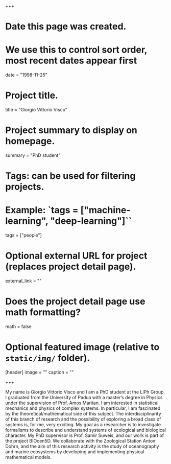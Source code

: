 +++
# Date this page was created.
# We use this to control sort order, most recent dates appear first
date = "1998-11-25"

# Project title.
title = "Giorgio Vittorio Visco"

# Project summary to display on homepage.
summary = "PhD student"

# Tags: can be used for filtering projects.
# Example: `tags = ["machine-learning", "deep-learning"]``
tags = ["people"]

# Optional external URL for project (replaces project detail page).
external_link = ""

# Does the project detail page use math formatting?
math = false

# Optional featured image (relative to `static/img/` folder).
[header]
image = ""
caption = ""

+++

My name is Giorgio Vittorio Visco and I am a PhD student at the LIPh Group.
I graduated from the University of Padua with a master’s degree in Physics under the supervision of Prof. Amos Maritan. I am interested in statistical mechanics and physics of complex systems. In particular, I am fascinated by the theoretical/mathematical side of this subject. 
The interdisciplinarity of this branch of research and the possibility of exploring a broad class of systems is, for me, very exciting. My goal as a researcher is to investigate formalisms to describe and understand systems of ecological and biological character. 
My PhD supervisor is Prof. Samir Suweis, and our work is part of the project BIOcen5D. We collaborate with the Zoological Station Anton Dohrn, and the aim of this research activity is the study of oceanography and marine ecosystems by developing and implementing physical-mathematical models.
